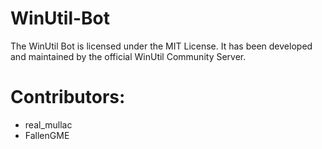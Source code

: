 # WinUtil-Bot

The WinUtil Bot is licensed under the MIT License. It has been developed and maintained by the official WinUtil Community Server.



# Contributors:
 - real_mullac
 - FallenGME